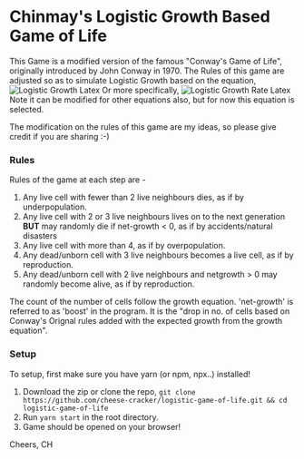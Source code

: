 # Chinmay's Logistic Growth Based Game of Life

This Game is a modified version of the famous "Conway's Game of Life", originally introduced by John Conway in 1970. The Rules of this game are adjusted so as to simulate Logistic Growth based on the equation,
![Logistic Growth Latex](https://user-images.githubusercontent.com/30256734/63094116-1d9e9b00-bf85-11e9-925d-09340cb6ade8.png)
Or more specifically,
![Logistic Growth Rate Latex](https://user-images.githubusercontent.com/30256734/63094254-7706ca00-bf85-11e9-853c-23bbb4b52bda.png)
Note it can be modified for other equations also, but for now this equation is selected.

The modification on the rules of this game are my ideas, so please give credit if you are sharing :-)

### Rules

Rules of the game at each step are -
1. Any live cell with fewer than 2 live neighbours dies, as if by underpopulation.
2. Any live cell with 2 or 3 live neighbours lives on to the next generation **BUT** may randomly die if net-growth < 0, as if by accidents/natural disasters
3. Any live cell with more than 4, as if by overpopulation.
4. Any dead/unborn cell with 3 live neighbours becomes a live cell, as if by reproduction.
5. Any dead/unborn cell with 2 live neighbours and netgrowth > 0 may randomly become alive, as if by reproduction.

The count of the number of cells follow the growth equation.
'net-growth' is referred to as 'boost' in the program.
It is the "drop in no. of cells based on Conway's Orignal rules added with the expected growth from the growth equation".


### Setup

To setup, first make sure you have yarn (or npm, npx..) installed!
1. Download the zip or clone the repo, `git clone https://github.com/cheese-cracker/logistic-game-of-life.git && cd logistic-game-of-life`
2. Run `yarn start` in the root directory.
3. Game should be opened on your browser!

Cheers, CH
